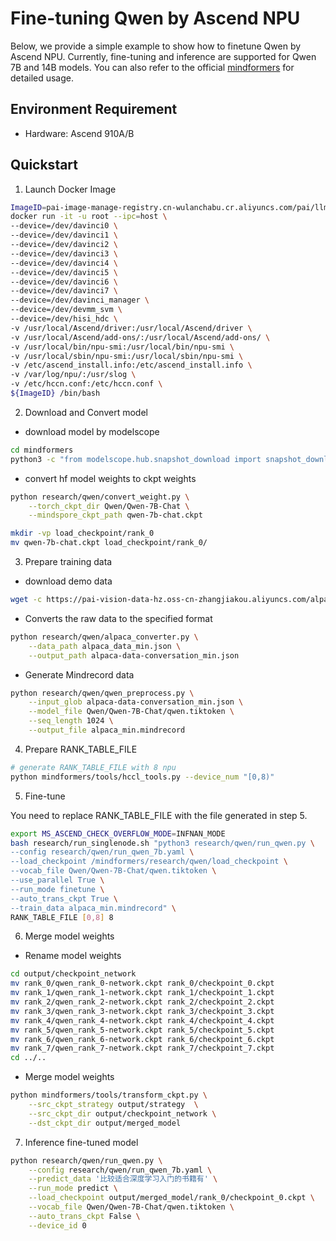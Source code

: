 # Fine-tuning Qwen by Ascend NPU
Below, we provide a simple example to show how to finetune Qwen by Ascend NPU. Currently, fine-tuning and inference are supported for Qwen 7B and 14B models. You can also refer to the official [mindformers](https://gitee.com/mindspore/mindformers/blob/dev/research/qwen/qwen.md) for detailed usage.

## Environment Requirement

- Hardware: Ascend 910A/B

## Quickstart

1. Launch Docker Image

```bash
ImageID=pai-image-manage-registry.cn-wulanchabu.cr.aliyuncs.com/pai/llm-inference:qwen_v23.0.rc3
docker run -it -u root --ipc=host \
--device=/dev/davinci0 \
--device=/dev/davinci1 \
--device=/dev/davinci2 \
--device=/dev/davinci3 \
--device=/dev/davinci4 \
--device=/dev/davinci5 \
--device=/dev/davinci6 \
--device=/dev/davinci7 \
--device=/dev/davinci_manager \
--device=/dev/devmm_svm \
--device=/dev/hisi_hdc \
-v /usr/local/Ascend/driver:/usr/local/Ascend/driver \
-v /usr/local/Ascend/add-ons/:/usr/local/Ascend/add-ons/ \
-v /usr/local/bin/npu-smi:/usr/local/bin/npu-smi \
-v /usr/local/sbin/npu-smi:/usr/local/sbin/npu-smi \
-v /etc/ascend_install.info:/etc/ascend_install.info \
-v /var/log/npu/:/usr/slog \
-v /etc/hccn.conf:/etc/hccn.conf \
${ImageID} /bin/bash
```

2. Download and Convert model

- download model by modelscope

```bash
cd mindformers
python3 -c "from modelscope.hub.snapshot_download import snapshot_download; snapshot_download('Qwen/Qwen-7B-Chat', cache_dir='.', revision='master')"
```

- convert hf model weights to ckpt weights

```bash
python research/qwen/convert_weight.py \
    --torch_ckpt_dir Qwen/Qwen-7B-Chat \
    --mindspore_ckpt_path qwen-7b-chat.ckpt

mkdir -vp load_checkpoint/rank_0
mv qwen-7b-chat.ckpt load_checkpoint/rank_0/
```

3. Prepare training data

- download demo data

```bash
wget -c https://pai-vision-data-hz.oss-cn-zhangjiakou.aliyuncs.com/alpaca_data_min.json
```

- Converts the raw data to the specified format

```bash
python research/qwen/alpaca_converter.py \
    --data_path alpaca_data_min.json \
    --output_path alpaca-data-conversation_min.json
```

- Generate Mindrecord data

```bash
python research/qwen/qwen_preprocess.py \
    --input_glob alpaca-data-conversation_min.json \
    --model_file Qwen/Qwen-7B-Chat/qwen.tiktoken \
    --seq_length 1024 \
    --output_file alpaca_min.mindrecord
```

4. Prepare RANK_TABLE_FILE

```bash
# generate RANK_TABLE_FILE with 8 npu
python mindformers/tools/hccl_tools.py --device_num "[0,8)"
```

5. Fine-tune

You need to replace RANK_TABLE_FILE with the file generated in step 5.

```bash
export MS_ASCEND_CHECK_OVERFLOW_MODE=INFNAN_MODE
bash research/run_singlenode.sh "python3 research/qwen/run_qwen.py \
--config research/qwen/run_qwen_7b.yaml \
--load_checkpoint /mindformers/research/qwen/load_checkpoint \
--vocab_file Qwen/Qwen-7B-Chat/qwen.tiktoken \
--use_parallel True \
--run_mode finetune \
--auto_trans_ckpt True \
--train_data alpaca_min.mindrecord" \
RANK_TABLE_FILE [0,8] 8
```

6. Merge model weights

- Rename model weights

```bash
cd output/checkpoint_network
mv rank_0/qwen_rank_0-network.ckpt rank_0/checkpoint_0.ckpt
mv rank_1/qwen_rank_1-network.ckpt rank_1/checkpoint_1.ckpt
mv rank_2/qwen_rank_2-network.ckpt rank_2/checkpoint_2.ckpt
mv rank_3/qwen_rank_3-network.ckpt rank_3/checkpoint_3.ckpt
mv rank_4/qwen_rank_4-network.ckpt rank_4/checkpoint_4.ckpt
mv rank_5/qwen_rank_5-network.ckpt rank_5/checkpoint_5.ckpt
mv rank_6/qwen_rank_6-network.ckpt rank_6/checkpoint_6.ckpt
mv rank_7/qwen_rank_7-network.ckpt rank_7/checkpoint_7.ckpt
cd ../..
```

- Merge model weights

```bash
python mindformers/tools/transform_ckpt.py \
    --src_ckpt_strategy output/strategy  \
    --src_ckpt_dir output/checkpoint_network \
    --dst_ckpt_dir output/merged_model
```

7. Inference fine-tuned model

```bash
python research/qwen/run_qwen.py \
    --config research/qwen/run_qwen_7b.yaml \
    --predict_data '比较适合深度学习入门的书籍有' \
    --run_mode predict \
    --load_checkpoint output/merged_model/rank_0/checkpoint_0.ckpt \
    --vocab_file Qwen/Qwen-7B-Chat/qwen.tiktoken \
    --auto_trans_ckpt False \
    --device_id 0
```